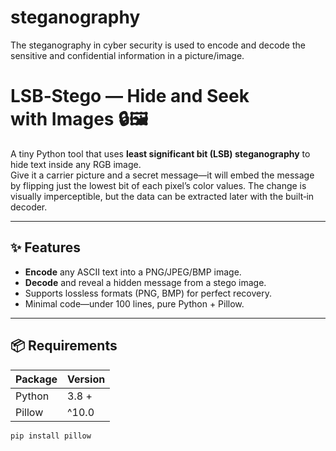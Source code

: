 # steganography
The steganography in cyber security is used to encode and decode the sensitive and confidential information in a picture/image.

# LSB‑Stego — Hide and Seek with Images 🔒🖼️

A tiny Python tool that uses **least significant bit (LSB) steganography** to hide text inside any RGB image.  
Give it a carrier picture and a secret message—it will embed the message by flipping just the lowest bit of each pixel’s color values. The change is visually imperceptible, but the data can be extracted later with the built‑in decoder.

---

## ✨ Features
- **Encode** any ASCII text into a PNG/JPEG/BMP image.
- **Decode** and reveal a hidden message from a stego image.
- Supports lossless formats (PNG, BMP) for perfect recovery.
- Minimal code—under 100 lines, pure Python + Pillow.

---

## 📦 Requirements
| Package | Version |
|---------|---------|
| Python  | 3.8 +   |
| Pillow  | ^10.0   |

```bash
pip install pillow


